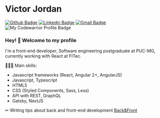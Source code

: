 # Victor Jordan

[![Github Badge](https://img.shields.io/badge/-Github-000?style=flat-square&logo=Github&logoColor=white&link=https://github.com/victorjordan95)](https://github.com/victorjordan95)
[![Linkedin Badge](https://img.shields.io/badge/-LinkedIn-blue?style=flat-square&logo=Linkedin&logoColor=white&link=https://www.linkedin.com/in/victorjordan95/)](https://www.linkedin.com/in/victorjordan95/)
[![Gmail Badge](https://img.shields.io/badge/-Gmail-c14438?style=flat-square&logo=Gmail&logoColor=white&link=mailto:victorjordan95@gmail.com)](mailto:victorjordan95@gmail.com)
![My Codewarrior Profile Badge](https://www.codewars.com/users/victorjordan95/badges/micro)


### Hey! 👋 Welcome to my profile
I'm a front-end developer, Software engineering postgraduate at PUC-MG, currently working with React at FITec.

👨🏻‍💻 Main skills:
- Javascript frameworks (React, Angular 2+, AngularJS)
- Javascript, Typescript
- HTML5
- CSS (Styled Components, Sass, Less)
- API with REST, GraphQL
- Gatsby, NextJS

✏ Writing tips about back and front-end development [Back&Front](www.backefront.com.br)
